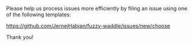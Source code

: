 Please help us process issues more efficiently by filing an issue using one of the following templates:

https://github.com/JernejHabjan/fuzzy-waddle/issues/new/choose

Thank you!
